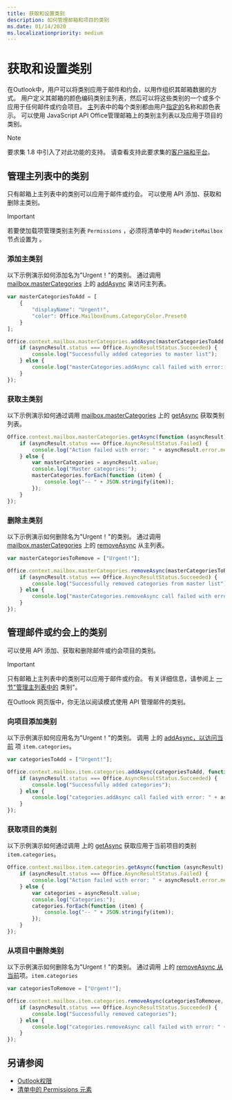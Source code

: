 ```yaml
---
title: 获取和设置类别
description: 如何管理邮箱和项目的类别
ms.date: 01/14/2020
ms.localizationpriority: medium
---
```


# <a name="get-and-set-categories"></a>获取和设置类别

在Outlook中，用户可以将类别应用于邮件和约会，以用作组织其邮箱数据的方式。 用户定义其邮箱的颜色编码类别主列表，然后可以将这些类别的一个或多个应用于任何邮件或约会项目。 [主](/javascript/api/outlook/office.categorydetails)列表中的每个类别都由用户[指定的](/javascript/api/outlook/office.mailboxenums.categorycolor)名称和颜色表示。 可以使用 JavaScript API Office管理邮箱上的类别主列表以及应用于项目的类别。

> [!NOTE]
> 要求集 1.8 中引入了对此功能的支持。 请查看支持此要求集的[客户端和平台](../reference/requirement-sets/outlook-api-requirement-sets.md#requirement-sets-supported-by-exchange-servers-and-outlook-clients)。

## <a name="manage-categories-in-the-master-list"></a>管理主列表中的类别

只有邮箱上主列表中的类别可以应用于邮件或约会。 可以使用 API 添加、获取和删除主类别。

> [!IMPORTANT]
> 若要使加载项管理类别主列表 `Permissions` ，必须将清单中的 `ReadWriteMailbox`节点设置为 。

### <a name="add-master-categories"></a>添加主类别

以下示例演示如何添加名为"Urgent！"的类别。 通过调用 [mailbox.masterCategories](/javascript/api/outlook/office.mailbox#outlook-office-mailbox-mastercategories-member) 上的 [addAsync](/javascript/api/outlook/office.mastercategories#outlook-office-mastercategories-addasync-member(1)) 来访问主列表。

```js
var masterCategoriesToAdd = [
    {
        "displayName": "Urgent!",
        "color": Office.MailboxEnums.CategoryColor.Preset0
    }
];

Office.context.mailbox.masterCategories.addAsync(masterCategoriesToAdd, function (asyncResult) {
    if (asyncResult.status === Office.AsyncResultStatus.Succeeded) {
        console.log("Successfully added categories to master list");
    } else {
        console.log("masterCategories.addAsync call failed with error: " + asyncResult.error.message);
    }
});
```

### <a name="get-master-categories"></a>获取主类别

以下示例演示如何通过调用 [mailbox.masterCategories](/javascript/api/outlook/office.mailbox#outlook-office-mailbox-mastercategories-member) 上的 [getAsync](/javascript/api/outlook/office.mastercategories#outlook-office-mastercategories-getasync-member(1)) 获取类别列表。

```js
Office.context.mailbox.masterCategories.getAsync(function (asyncResult) {
    if (asyncResult.status === Office.AsyncResultStatus.Failed) {
        console.log("Action failed with error: " + asyncResult.error.message);
    } else {
        var masterCategories = asyncResult.value;
        console.log("Master categories:");
        masterCategories.forEach(function (item) {
            console.log("-- " + JSON.stringify(item));
        });
    }
});
```

### <a name="remove-master-categories"></a>删除主类别

以下示例演示如何删除名为"Urgent！"的类别。 通过调用 [mailbox.masterCategories](/javascript/api/outlook/office.mailbox#outlook-office-mailbox-mastercategories-member) 上的 [removeAsync](/javascript/api/outlook/office.mastercategories#outlook-office-mastercategories-removeasync-member(1)) 从主列表。

```js
var masterCategoriesToRemove = ["Urgent!"];

Office.context.mailbox.masterCategories.removeAsync(masterCategoriesToRemove, function (asyncResult) {
    if (asyncResult.status === Office.AsyncResultStatus.Succeeded) {
        console.log("Successfully removed categories from master list");
    } else {
        console.log("masterCategories.removeAsync call failed with error: " + asyncResult.error.message);
    }
});
```

## <a name="manage-categories-on-a-message-or-appointment"></a>管理邮件或约会上的类别

可以使用 API 添加、获取和删除邮件或约会项目的类别。

> [!IMPORTANT]
> 只有邮箱上主列表中的类别可以应用于邮件或约会。 有关详细信息，请参阅上 [一节"管理主列表中的](#manage-categories-in-the-master-list) 类别"。
>
> 在Outlook 网页版中，你无法以阅读模式使用 API 管理邮件的类别。

### <a name="add-categories-to-an-item"></a>向项目添加类别

以下示例演示如何应用名为"Urgent！"的类别。 调用 上的 [addAsync，以访问当前](/javascript/api/outlook/office.categories#outlook-office-categories-addasync-member(1)) 项 `item.categories`。

```js
var categoriesToAdd = ["Urgent!"];

Office.context.mailbox.item.categories.addAsync(categoriesToAdd, function (asyncResult) {
    if (asyncResult.status === Office.AsyncResultStatus.Succeeded) {
        console.log("Successfully added categories");
    } else {
        console.log("categories.addAsync call failed with error: " + asyncResult.error.message);
    }
});
```

### <a name="get-an-items-categories"></a>获取项目的类别

以下示例演示如何通过调用 上的 [getAsync](/javascript/api/outlook/office.categories#outlook-office-categories-getasync-member(1)) 获取应用于当前项目的类别 `item.categories`。

```js
Office.context.mailbox.item.categories.getAsync(function (asyncResult) {
    if (asyncResult.status === Office.AsyncResultStatus.Failed) {
        console.log("Action failed with error: " + asyncResult.error.message);
    } else {
        var categories = asyncResult.value;
        console.log("Categories:");
        categories.forEach(function (item) {
            console.log("-- " + JSON.stringify(item));
        });
    }
});
```

### <a name="remove-categories-from-an-item"></a>从项目中删除类别

以下示例演示如何删除名为"Urgent！"的类别。 通过调用 上的 [removeAsync 从当前](/javascript/api/outlook/office.categories#outlook-office-categories-removeasync-member(1))项。`item.categories`

```js
var categoriesToRemove = ["Urgent!"];

Office.context.mailbox.item.categories.removeAsync(categoriesToRemove, function (asyncResult) {
    if (asyncResult.status === Office.AsyncResultStatus.Succeeded) {
        console.log("Successfully removed categories");
    } else {
        console.log("categories.removeAsync call failed with error: " + asyncResult.error.message);
    }
});
```

## <a name="see-also"></a>另请参阅

- [Outlook权限](understanding-outlook-add-in-permissions.md)
- [清单中的 Permissions 元素](../reference/manifest/permissions.md)
